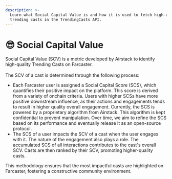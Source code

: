 ```yaml
---
description: >-
  Learn what Social Capital Value is and how it is used to fetch high-quality
  trending casts in the TrendingCasts API.
---
```


# 😎 Social Capital Value

Social Capital Value (SCV) is a metric developed by Airstack to identify high-quality Trending Casts on Farcaster. \
\
The SCV of a cast is determined through the following process:

* Each Farcaster user is assigned a Social Capital Score (SCS), which quantifies their positive impact on the platform. This score is derived from a variety of onchain criteria. Users with higher SCSs have more positive downstream influence, as their actions and engagements tends to result in higher quality overall engagement. Currently, the SCS is powered by a proprietary algorithm from Airstack. This algorithm is kept confidential to prevent manipulation. Over time, we aim to refine the SCS based on its performance and eventually release it as an open-source protocol.
* The SCS of a user impacts the SCV of a cast when the user engages with it. The nature of the engagement also plays a role. The accumulated SCS of all interactions contributes to the cast's overall SCV. Casts are then ranked by their SCV, promoting higher-quality casts.

This methodology ensures that the most impactful casts are highlighted on Farcaster, fostering a constructive community environment.
